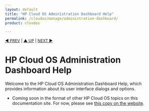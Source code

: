 ```yaml
---
layout: default
title: "HP Cloud OS Administration Dashboard Help"
permalink: /cloudos/manage/administration-dashboard/
product: cloudos

---
```



<a name="_top"> </a>

<script> 

function PageRefresh { 
onLoad="window.refresh"
}

PageRefresh();

</script>


<p style="font-size: small;"> <a href="/cloudos/manage/operational-dashboard/settings-tab/">&#9664; PREV</a> | <a href="/cloudos/manage/">&#9650; UP</a> | <a href="/cloudos/manage/administration-dashboard/">NEXT &#9654;</a> </p>

# HP Cloud OS Administration Dashboard Help

Welcome to the HP Cloud OS Administration Dashboard Help, which provides information about its user interface dialogs and options.

* Coming soon in the format of other HP Cloud OS topics on this documentation site. For now, please see <a href="http://docs.hpcloud.com/cloudos/administration-dashboard/index.htm">this copy on the website</a>. 

